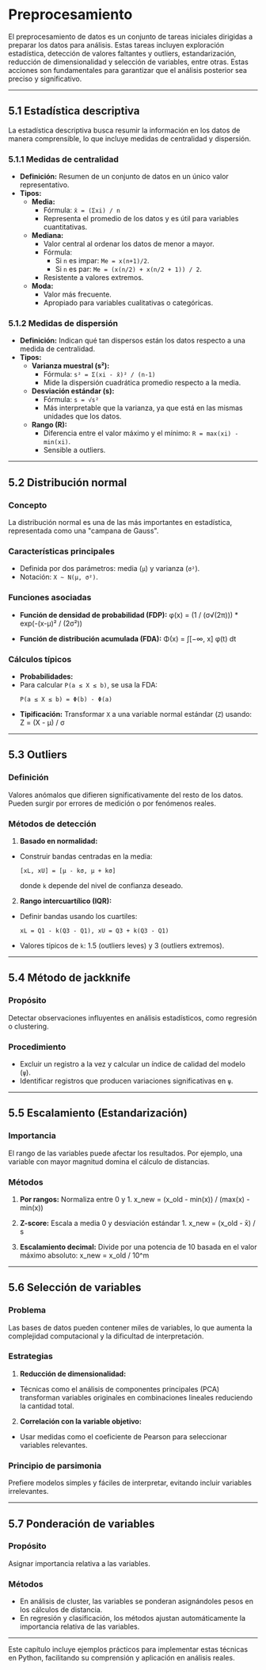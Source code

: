 # Preprocesamiento

El preprocesamiento de datos es un conjunto de tareas iniciales dirigidas a preparar los datos para análisis. Estas tareas incluyen exploración estadística, detección de valores faltantes y outliers, estandarización, reducción de dimensionalidad y selección de variables, entre otras. Estas acciones son fundamentales para garantizar que el análisis posterior sea preciso y significativo.

---

## 5.1 Estadística descriptiva

La estadística descriptiva busca resumir la información en los datos de manera comprensible, lo que incluye medidas de centralidad y dispersión.

### 5.1.1 Medidas de centralidad
- **Definición:** Resumen de un conjunto de datos en un único valor representativo.
- **Tipos:**
  - **Media:** 
    - Fórmula: `x̄ = (Σxi) / n`
    - Representa el promedio de los datos y es útil para variables cuantitativas.
  - **Mediana:** 
    - Valor central al ordenar los datos de menor a mayor.
    - Fórmula:
      - Si `n` es impar: `Me = x(n+1)/2`.
      - Si `n` es par: `Me = (x(n/2) + x(n/2 + 1)) / 2`.
    - Resistente a valores extremos.
  - **Moda:** 
    - Valor más frecuente.
    - Apropiado para variables cualitativas o categóricas.

### 5.1.2 Medidas de dispersión
- **Definición:** Indican qué tan dispersos están los datos respecto a una medida de centralidad.
- **Tipos:**
  - **Varianza muestral (s²):**
    - Fórmula: `s² = Σ(xi - x̄)² / (n-1)`
    - Mide la dispersión cuadrática promedio respecto a la media.
  - **Desviación estándar (s):**
    - Fórmula: `s = √s²`
    - Más interpretable que la varianza, ya que está en las mismas unidades que los datos.
  - **Rango (R):**
    - Diferencia entre el valor máximo y el mínimo: `R = max(xi) - min(xi)`.
    - Sensible a outliers.

---

## 5.2 Distribución normal

### Concepto
La distribución normal es una de las más importantes en estadística, representada como una "campana de Gauss".

### Características principales
- Definida por dos parámetros: media (`µ`) y varianza (`σ²`).
- Notación: `X ~ N(µ, σ²)`.

### Funciones asociadas
- **Función de densidad de probabilidad (FDP):**
    φ(x) = (1 / (σ√(2π))) * exp(-(x-µ)² / (2σ²))

- **Función de distribución acumulada (FDA):**
    Φ(x) = ∫[−∞, x] φ(t) dt


### Cálculos típicos
- **Probabilidades:**
- Para calcular `P(a ≤ X ≤ b)`, se usa la FDA: 
  ```
  P(a ≤ X ≤ b) = Φ(b) - Φ(a)
  ```
- **Tipificación:** Transformar `X` a una variable normal estándar (`Z`) usando:
    Z = (X - µ) / σ


---

## 5.3 Outliers

### Definición
Valores anómalos que difieren significativamente del resto de los datos. Pueden surgir por errores de medición o por fenómenos reales.

### Métodos de detección
1. **Basado en normalidad:**
 - Construir bandas centradas en la media:
   ```
   [xL, xU] = [µ - kσ, µ + kσ]
   ```
   donde `k` depende del nivel de confianza deseado.
2. **Rango intercuartílico (IQR):**
 - Definir bandas usando los cuartiles:
   ```
   xL = Q1 - k(Q3 - Q1), xU = Q3 + k(Q3 - Q1)
   ```
 - Valores típicos de `k`: 1.5 (outliers leves) y 3 (outliers extremos).

---

## 5.4 Método de jackknife

### Propósito
Detectar observaciones influyentes en análisis estadísticos, como regresión o clustering.

### Procedimiento
- Excluir un registro a la vez y calcular un índice de calidad del modelo (`ψ`).
- Identificar registros que producen variaciones significativas en `ψ`.

---

## 5.5 Escalamiento (Estandarización)

### Importancia
El rango de las variables puede afectar los resultados. Por ejemplo, una variable con mayor magnitud domina el cálculo de distancias.

### Métodos
1. **Por rangos:** Normaliza entre 0 y 1.
    x_new = (x_old - min(x)) / (max(x) - min(x))

2. **Z-score:** Escala a media 0 y desviación estándar 1.
    x_new = (x_old - x̄) / s

3. **Escalamiento decimal:** Divide por una potencia de 10 basada en el valor máximo absoluto:
    x_new = x_old / 10^m


---

## 5.6 Selección de variables

### Problema
Las bases de datos pueden contener miles de variables, lo que aumenta la complejidad computacional y la dificultad de interpretación.

### Estrategias
1. **Reducción de dimensionalidad:**
- Técnicas como el análisis de componentes principales (PCA) transforman variables originales en combinaciones lineales reduciendo la cantidad total.
2. **Correlación con la variable objetivo:**
- Usar medidas como el coeficiente de Pearson para seleccionar variables relevantes.

### Principio de parsimonia
Prefiere modelos simples y fáciles de interpretar, evitando incluir variables irrelevantes.

---

## 5.7 Ponderación de variables

### Propósito
Asignar importancia relativa a las variables.

### Métodos
- En análisis de cluster, las variables se ponderan asignándoles pesos en los cálculos de distancia.
- En regresión y clasificación, los métodos ajustan automáticamente la importancia relativa de las variables.

---

Este capítulo incluye ejemplos prácticos para implementar estas técnicas en Python, facilitando su comprensión y aplicación en análisis reales.

